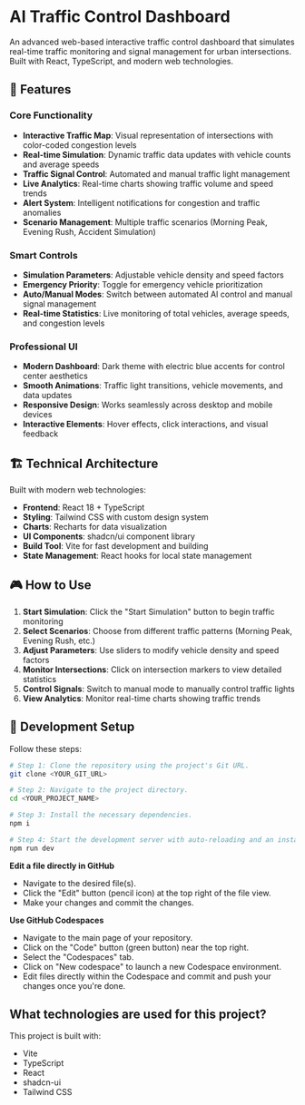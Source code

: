 # AI Traffic Control Dashboard

An advanced web-based interactive traffic control dashboard that simulates real-time traffic monitoring and signal management for urban intersections. Built with React, TypeScript, and modern web technologies.

## 🚦 Features

### Core Functionality
- **Interactive Traffic Map**: Visual representation of intersections with color-coded congestion levels
- **Real-time Simulation**: Dynamic traffic data updates with vehicle counts and average speeds
- **Traffic Signal Control**: Automated and manual traffic light management
- **Live Analytics**: Real-time charts showing traffic volume and speed trends
- **Alert System**: Intelligent notifications for congestion and traffic anomalies
- **Scenario Management**: Multiple traffic scenarios (Morning Peak, Evening Rush, Accident Simulation)

### Smart Controls
- **Simulation Parameters**: Adjustable vehicle density and speed factors
- **Emergency Priority**: Toggle for emergency vehicle prioritization
- **Auto/Manual Modes**: Switch between automated AI control and manual signal management
- **Real-time Statistics**: Live monitoring of total vehicles, average speeds, and congestion levels

### Professional UI
- **Modern Dashboard**: Dark theme with electric blue accents for control center aesthetics
- **Smooth Animations**: Traffic light transitions, vehicle movements, and data updates
- **Responsive Design**: Works seamlessly across desktop and mobile devices
- **Interactive Elements**: Hover effects, click interactions, and visual feedback

## 🏗️ Technical Architecture

Built with modern web technologies:
- **Frontend**: React 18 + TypeScript
- **Styling**: Tailwind CSS with custom design system
- **Charts**: Recharts for data visualization
- **UI Components**: shadcn/ui component library
- **Build Tool**: Vite for fast development and building
- **State Management**: React hooks for local state management

## 🎮 How to Use

1. **Start Simulation**: Click the "Start Simulation" button to begin traffic monitoring
2. **Select Scenarios**: Choose from different traffic patterns (Morning Peak, Evening Rush, etc.)
3. **Adjust Parameters**: Use sliders to modify vehicle density and speed factors
4. **Monitor Intersections**: Click on intersection markers to view detailed statistics
5. **Control Signals**: Switch to manual mode to manually control traffic lights
6. **View Analytics**: Monitor real-time charts showing traffic trends

## 🔧 Development Setup

Follow these steps:

```sh
# Step 1: Clone the repository using the project's Git URL.
git clone <YOUR_GIT_URL>

# Step 2: Navigate to the project directory.
cd <YOUR_PROJECT_NAME>

# Step 3: Install the necessary dependencies.
npm i

# Step 4: Start the development server with auto-reloading and an instant preview.
npm run dev
```

**Edit a file directly in GitHub**

- Navigate to the desired file(s).
- Click the "Edit" button (pencil icon) at the top right of the file view.
- Make your changes and commit the changes.

**Use GitHub Codespaces**

- Navigate to the main page of your repository.
- Click on the "Code" button (green button) near the top right.
- Select the "Codespaces" tab.
- Click on "New codespace" to launch a new Codespace environment.
- Edit files directly within the Codespace and commit and push your changes once you're done.

## What technologies are used for this project?

This project is built with:

- Vite
- TypeScript
- React
- shadcn-ui
- Tailwind CSS

